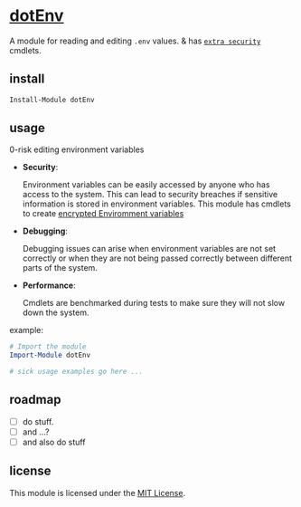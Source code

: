 # [dotEnv](dotEnv)

A module for reading and editing `.env` values. & has
[`extra security`](/docs/Readme.md#security-best-practices) cmdlets.

## install

```PowerShell
Install-Module dotEnv
```

## usage

0-risk editing environment variables

- **Security**:

  Environment variables can be easily accessed by anyone who has access to the
  system. This can lead to security breaches if sensitive information is stored
  in environment variables. This module has cmdlets to create
  [encrypted Enviromment variables](https://github.com/alainQtec/dotEnv/wiki#enc)

- **Debugging**:

  Debugging issues can arise when environment variables are not set correctly or
  when they are not being passed correctly between different parts of the
  system.

- **Performance**:

  Cmdlets are benchmarked during tests to make sure they will not slow down the
  system.

example:

```PowerShell
# Import the module
Import-Module dotEnv

# sick usage examples go here ...
```

## roadmap

- [ ] do stuff.
- [ ] and ...?
- [ ] and also do stuff

## license

This module is licensed under the
[MIT License](https://alainQtec.MIT-license.org).
